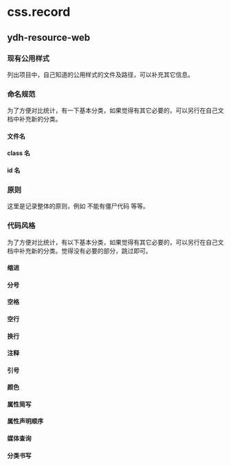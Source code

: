 # css.record
## ydh-resource-web
### 现有公用样式
列出项目中，自己知道的公用样式的文件及路径，可以补充其它信息。

### 命名规范
为了方便对比统计，有一下基本分类，如果觉得有其它必要的，可以另行在自己文档中补充新的分类。

#### 文件名

#### class 名

#### id 名

### 原则
这里是记录整体的原则，例如 不能有僵尸代码 等等。

### 代码风格
为了方便对比统计，有以下基本分类，如果觉得有其它必要的，可以另行在自己文档中补充新的分类。觉得没有必要的部分，跳过即可。

#### 缩进

#### 分号

#### 空格

#### 空行

#### 换行

#### 注释

#### 引号

#### 颜色

#### 属性简写

#### 属性声明顺序

#### 媒体查询

#### 分类书写